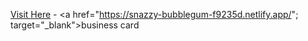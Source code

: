 <u>Visit Here</u> - <a href="https://snazzy-bubblegum-f9235d.netlify.app/"; target="_blank">business card</a>
